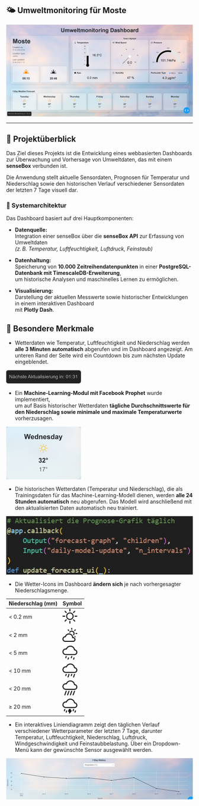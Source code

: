 ## 🌤️ Umweltmonitoring für Moste


![Dashboard Screenshot](./assets/dashboard.jpg)

---


## 📌 Projektüberblick

Das Ziel dieses Projekts ist die Entwicklung eines webbasierten Dashboards zur Überwachung und Vorhersage von Umweltdaten, das mit einem **senseBox** verbunden ist.

Die Anwendung stellt aktuelle Sensordaten, Prognosen für Temperatur und Niederschlag sowie den historischen Verlauf verschiedener Sensordaten der letzten 7 Tage visuell dar.


### 🧱 Systemarchitektur

Das Dashboard basiert auf drei Hauptkomponenten:

- **Datenquelle:**  
  Integration einer senseBox über die **senseBox API** zur Erfassung von Umweltdaten  
  *(z. B. Temperatur, Luftfeuchtigkeit, Luftdruck, Feinstaub)*

- **Datenhaltung:**  
  Speicherung von  **10.000 Zeitreihendatenpunkten** in einer **PostgreSQL-Datenbank mit TimescaleDB-Erweiterung**,  
  um historische Analysen und maschinelles Lernen zu ermöglichen.

- **Visualisierung:**  
  Darstellung der aktuellen Messwerte sowie historischer Entwicklungen in einem interaktiven Dashboard  
  mit **Plotly Dash**.



## 🧠 Besondere Merkmale


- Wetterdaten wie Temperatur, Luftfeuchtigkeit und Niederschlag werden **alle 3 Minuten automatisch** abgerufen und im Dashboard angezeigt. Am unteren Rand der Seite wird ein Countdown bis zum nächsten Update eingeblendet.

<img src="./assets/countdown.jpg" alt="countdown" width="40%"/>


- Ein **Machine-Learning-Modul mit Facebook Prophet** wurde implementiert,  
  um auf Basis historischer Wetterdaten **tägliche Durchschnittswerte für den Niederschlag sowie minimale und maximale Temperaturwerte** vorherzusagen.

<img src="./assets/prophet.jpg" alt="prophet" width="40%"/>


- Die historischen Wetterdaten (Temperatur und Niederschlag), die als Trainingsdaten für das Machine-Learning-Modell dienen, werden **alle 24 Stunden automatisch** neu abgerufen. Das Modell wird anschließend mit den aktualisierten Daten automatisch neu trainiert.

![update](./assets/modelupdate.jpg)


- Die Wetter-Icons im Dashboard **ändern sich** je nach vorhergesagter Niederschlagsmenge. 

| Niederschlag (mm) | Symbol |
|-------------------|--------|
| < 0.2 mm          | <img src="assets/sun.svg" width="40" />              | 
| < 2 mm            | <img src="assets/cloud-sun.svg" width="40" />        | 
| < 5 mm            | <img src="assets/cloud-drizzle.svg" width="40" />    | 
| < 10 mm           | <img src="assets/cloud-rain.svg" width="40" />       | 
| < 20 mm           | <img src="assets/cloud-rain-heavy.svg" width="40" /> | 
| ≥ 20 mm           | <img src="assets/cloud-lightning-rain.svg" width="40" /> | 



- Ein interaktives Liniendiagramm zeigt den täglichen Verlauf verschiedener Wetterparameter der letzten 7 Tage, darunter Temperatur, Luftfeuchtigkeit, Niederschlag, Luftdruck, Windgeschwindigkeit und Feinstaubbelastung.
Über ein Dropdown-Menü kann der gewünschte Sensor ausgewählt werden.

<img src="./assets/verlauf.jpg" />





